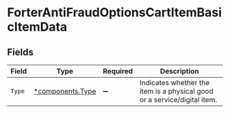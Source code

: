 # ForterAntiFraudOptionsCartItemBasicItemData


## Fields

| Field                                                                    | Type                                                                     | Required                                                                 | Description                                                              |
| ------------------------------------------------------------------------ | ------------------------------------------------------------------------ | ------------------------------------------------------------------------ | ------------------------------------------------------------------------ |
| `Type`                                                                   | [*components.Type](../../models/components/type.md)                      | :heavy_minus_sign:                                                       | Indicates whether the item is a physical good or a service/digital item. |